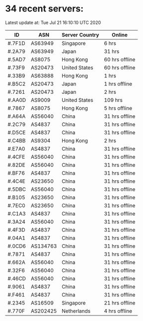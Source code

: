 # 34 recent servers:

Latest update at: Tue Jul 21 16:10:10 UTC 2020

| ID | ASN | Server Country | Online |
| -- | --- | -------------- | ------ |
| #.7F1D | AS63949 | Singapore | 6 hrs |
| #.2A79 | AS63949 | Japan | 31 hrs |
| #.5AD7 | AS8075 | Hong Kong | 60 hrs offline |
| #.73F9 | AS20473 | United States | 60 hrs offline |
| #.33B9 | AS63888 | Hong Kong | 1 hrs |
| #.B5C2 | AS20473 | Japan | 1 hrs offline |
| #.7261 | AS20473 | Japan | 2 hrs |
| #.AA0D | AS9009 | United States | 109 hrs |
| #.7867 | AS8075 | Hong Kong | 5 hrs offline |
| #.A64A | AS56040 | China | 31 hrs offline |
| #.2C79 | AS4837 | China | 31 hrs offline |
| #.D5CE | AS4837 | China | 31 hrs offline |
| #.C4BB | AS9304 | Hong Kong | 2 hrs |
| #.E7A0 | AS4837 | China | 31 hrs offline |
| #.4CFE | AS56040 | China | 31 hrs offline |
| #.82DE | AS56040 | China | 31 hrs offline |
| #.BF76 | AS4837 | China | 31 hrs offline |
| #.4C4E | AS23650 | China | 31 hrs offline |
| #.5DBC | AS56040 | China | 31 hrs offline |
| #.B105 | AS23650 | China | 31 hrs offline |
| #.7EC0 | AS23650 | China | 31 hrs offline |
| #.C1A3 | AS4837 | China | 31 hrs offline |
| #.3A24 | AS56040 | China | 31 hrs offline |
| #.4F3D | AS4837 | China | 31 hrs offline |
| #.04A1 | AS4837 | China | 31 hrs offline |
| #.0CD6 | AS134763 | China | 31 hrs offline |
| #.7871 | AS4837 | China | 31 hrs offline |
| #.662A | AS56040 | China | 31 hrs offline |
| #.32F6 | AS56040 | China | 31 hrs offline |
| #.46CD | AS56040 | China | 31 hrs offline |
| #.9061 | AS4837 | China | 31 hrs offline |
| #.F461 | AS4837 | China | 31 hrs offline |
| #.2345 | AS16509 | Singapore | 21 hrs offline |
| #.770F | AS202425 | Netherlands | 4 hrs offline |


